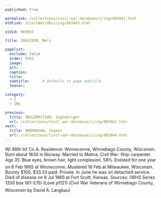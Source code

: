 ```yaml
---
published: true

permalink: /collections/civil-war-database/i/ing/003943.html
oldlink: /CivilWar/db/i/ing/003943.html

oldid: 003943

title: INGLESON, Nels

pagelist:
  exclude: false
  order: 3943
  image: 
  alt:
  caption:
  title:
  subtitle:      # Defaults to page subtitle
  teaser:

category: 
  - I 
  - ING

previous:
  title: INGLEBRITSON, Inglebright
  url: /collections/civil-war-database/i/ing/003942.html  
next:
  title: INGMANSON, Ingman
  url: /collections/civil-war-database/i/ing/003944.html   
---
```

WI 48th Inf Co A. Residence: Winneconne, Winnebago County, Wisconsin. Born about 1830 in Norway. Married to Malina. Civil War: Ship carpenter. Age 35. Blue eyes, brown hair, light complexion, 5&#146;8&frac12;&#148;. Enlisted for one year on 6 Feb 1865 at Winneconne. Mustered 18 Feb at Milwaukee, Wisconsin. Bounty $100, $33.33 paid. Private. In June he was on detached service. Died of disease on 8 Jul 1865 at Fort Scott, Kansas. Sources: (WHS Series 1200 box 191-3,15) (Love p1121) (&#147;Civil War Veterans of Winnebago County, Wisconsin&#148; by David A. Langkau)